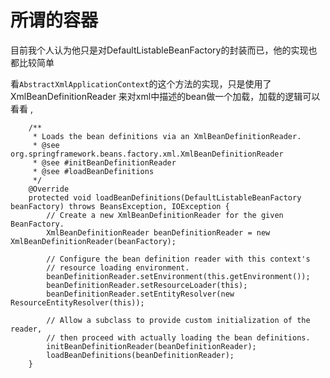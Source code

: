 # 所谓的容器

目前我个人认为他只是对DefaultListableBeanFactory的封装而已，他的实现也都比较简单

看`AbstractXmlApplicationContext`的这个方法的实现，只是使用了XmlBeanDefinitionReader 来对xml中描述的bean做一个加载，加载的逻辑可以看看 [](/spring-core/applicationcontext.md "bean-factory"),


```
	/**
	 * Loads the bean definitions via an XmlBeanDefinitionReader.
	 * @see org.springframework.beans.factory.xml.XmlBeanDefinitionReader
	 * @see #initBeanDefinitionReader
	 * @see #loadBeanDefinitions
	 */
	@Override
	protected void loadBeanDefinitions(DefaultListableBeanFactory beanFactory) throws BeansException, IOException {
		// Create a new XmlBeanDefinitionReader for the given BeanFactory.
		XmlBeanDefinitionReader beanDefinitionReader = new XmlBeanDefinitionReader(beanFactory);

		// Configure the bean definition reader with this context's
		// resource loading environment.
		beanDefinitionReader.setEnvironment(this.getEnvironment());
		beanDefinitionReader.setResourceLoader(this);
		beanDefinitionReader.setEntityResolver(new ResourceEntityResolver(this));

		// Allow a subclass to provide custom initialization of the reader,
		// then proceed with actually loading the bean definitions.
		initBeanDefinitionReader(beanDefinitionReader);
		loadBeanDefinitions(beanDefinitionReader);
	}
```

